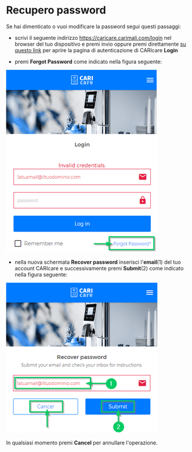 # Recupero password

Se hai dimenticato o vuoi modificare la password segui questi passaggi:

- scrivi il seguente indirizzo https://caricare.carimali.com/login nel browser del tuo dispositivo e premi invio oppure premi direttamente [su questo link](https://caricare.carimali.com/login) per aprire la pagina di autenticazione di CARIcare **Login**

- premi **Forgot Password** come indicato nella figura seguente:

<kbd>![Forgot Passwrod](_images/recover-password-step-1.png)</kbd>

- nella nuova schermata **Recover password** inserisci l'**email**(1) del tuo account CARIcare e successivamente premi **Submit**(2) come indicato nella figura seguente:

<kbd>![Recover Passwrod](_images/recover-password-step-2.png)</kbd>

In qualsiasi momento premi **Cancel** per annullare l'operazione.


